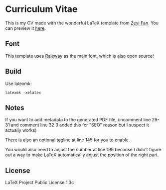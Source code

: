 # Curriculum Vitae

This is my CV made with the wonderful LaTeX template from [Zeyi Fan](https://github.com/fanzeyi). 
You can preview it [here](./dist/cv.pdf).

## Font

This template uses [Raleway](https://github.com/impallari/Raleway) as the main font, which is also open source!

## Build
Use latexmk:

    latexmk -xelatex

## Notes

If you want to add metadata to the generated PDF file, uncomment line 29-31 and
comment line 32 (I added this for "SEO" reason but I suspect it actually works)

There is also an optional tagline at line 145 for you to enable.

You would also need to adjust the number at line 199 because I didn't figure out
a way to make LaTeX automatically adjust the position of the right part.

## License

LaTeX Project Public License 1.3c
